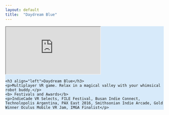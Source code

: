 ```yaml
---
layout: default
title:  "Daydream Blue"
---
```


<div class="row justify-center" style="background-color: #d7eafa;">
  <div class="right">
    <div class="row">
        <!-- 16:9 aspect ratio -->
        <div class="embed-responsive embed-responsive-16by9">
          <iframe class="embed-responsive-item" src="https://www.youtube.com/embed/hKVtW93JQ1g"></iframe>
        </div>
    </div>

    <h3 align="left">Daydream Blue</h3>
    <p>Multiplayer VR game. Relax in a magical valley with your whimsical robot buddy.</p>
    <b> Festivals and Awards</b>
    <p>IndieCade VR Selects, FILE Festival, Busan Indie Connect, Technolopolis Argentina, PAX East 2016, Smithsonian Indie Arcade, Gold Winner Oculus Mobile VR Jam, IMGA Finalist</p>
  </div>
</div>
